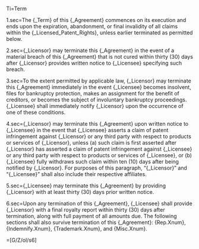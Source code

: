 Ti=Term

1.sec=The {_Term} of this {_Agreement} commences on its execution and ends upon the expiration, abandonment, or final invalidity of all claims within the {_Licensed_Patent_Rights}, unless earlier terminated as permitted below.

2.sec={_Licensor} may terminate this {_Agreement} in the event of a material breach of this {_Agreement} that is not cured within thirty (30) days after {_Licensor} provides written notice to {_Licensee} specifying such breach. 

3.sec=To the extent permitted by applicable law, {_Licensor} may terminate this {_Agreement} immediately in the event {_Licensee} becomes insolvent, files for bankruptcy protection, makes an assignment for the benefit of creditors, or becomes the subject of involuntary bankruptcy proceedings. {_Licensee} shall immediately notify {_Licensor} upon the occurrence of one of these conditions.

4.sec={_Licensor} may terminate this {_Agreement} upon written notice to {_Licensee} in the event that {_Licensee} asserts a claim of patent infringement against {_Licensor} or any third party with respect to products or services of {_Licensor}, unless (a) such claim is first asserted after {_Licensor} has asserted a claim of patent infringement against {_Licensee} or any third party with respect to products or services of {_Licensee}, or (b) {_Licensee} fully withdraws such claim within ten (10) days after being notified by {_Licensor}. For purposes of this paragraph, “{_Licensor}” and “{_Licensee}” shall also include their respective affiliates.

5.sec={_Licensee} may terminate this {_Agreement} by providing {_Licensor} with at least thirty (30) days prior written notice. 

6.sec=Upon any termination of this {_Agreement}, {_Licensee} shall provide {_Licensor} with a final royalty report within thirty (30) days after termination, along with full payment of all amounts due. The following sections shall also survive termination of this {_Agreement}: {Rep.Xnum}, {Indemnify.Xnum}, {Trademark.Xnum}, and {Misc.Xnum}.

=[G/Z/ol/s6]
